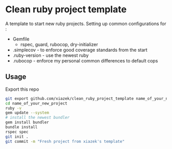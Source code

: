 # Clean ruby project template

A template to start new ruby projects.
Setting up common configurations for : 
 - Gemfile
    - rspec, guard, rubocop, dry-initializer
 - .simplecov - to enforce good coverage standards from the start
 - .ruby-version - use the newest ruby 
 - .rubocop - enforce my personal common differences to default cops
 
 
 ## Usage

Export this repo 

```bash
git export github.com/xiazek/clean_ruby_project_template name_of_your_new_project 
cd name_of_your_new_project
ruby -v
gem update --system 
# install the newest bundler
gem install bundler
bundle install
rspec spec  
git init .
git commit -m "Fresh project from xiazek's template"
```  
 
